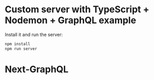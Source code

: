 # Custom server with TypeScript + Nodemon + GraphQL example

Install it and run the server:

```bash
npm install
npm run server
```
# Next-GraphQL
